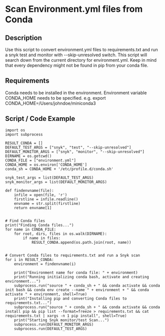 # Scan Environment.yml files from Conda

## Description
Use this script to convert environment.yml files to requirements.txt and run a snyk test and monitor with --skip-unresolved switch.  This script will search down from the current directory for environment.yml.  Keep in mind that every dependency might not be found in pip from your conda file.

## Requirements
Conda needs to be installed in the environment.
Environment variable CONDA_HOME needs to be specified.  e.g. export CONDA_HOME=/Users/johndoe/miniconda3

## Script / Code Example
```
import os
import subprocess

RESULT_CONDA = []
DEFAULT_TEST_ARGS = ["snyk", "test", "--skip-unresolved"]
DEFAULT_MONITOR_ARGS = ["snyk", "monitor", "--skip-unresolved"]
DIRNAME = os.getcwd()
CONDA_FILE = ["environment.yml"]
CONDA_HOME = os.environ['CONDA_HOME']
conda_sh = CONDA_HOME + '/etc/profile.d/conda.sh'

snyk_test_args = list(DEFAULT_TEST_ARGS)
snyk_monitor_args = list(DEFAULT_MONITOR_ARGS)

def findenvname(file):
    infile = open(file, 'r')
    firstline = infile.readline()
    envname = str.split(firstline)
    return envname[1]


# Find Conda files
print("Finding Conda files...")
for name in CONDA_FILE:
    for root, dirs, files in os.walk(DIRNAME):
        if name in files:
            RESULT_CONDA.append(os.path.join(root, name))


# Convert Conda files to requirements.txt and run a Snyk scan
for i in RESULT_CONDA:
    environment = findenvname(i)

    print("Environment name for conda file: " + environment)
    print("Running initializing conda bash, activate and creating environment...")
    subprocess.run("source " + conda_sh + " && conda activate && conda init bash && conda env create --name " + environment + " && conda activate " + environment, shell=True)
    print("Installing pip and converting Conda files to requirements.txt...")
    subprocess.run("source " + conda_sh + " && conda activate && conda install pip && pip list --format=freeze > requirements.txt && cat requirements.txt | xargs -n 1 pip install", shell=True)
    print("Starting Snyk monitor/test Scan...")
    subprocess.run(DEFAULT_MONITOR_ARGS)
    subprocess.run(DEFAULT_TEST_ARGS)
```
